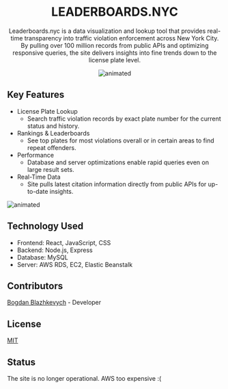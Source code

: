 <h1 align=center>LEADERBOARDS.NYC</h1>

<p align=center>
Leaderboards.nyc is a data visualization and lookup tool that provides real-time transparency into traffic violation enforcement across New York City. By pulling over 100 million records from public APIs and optimizing responsive queries, the site delivers insights into fine trends down to the license plate level.    
</p>

<p align="center">
  <img src="https://github.com/bogdanblazhkevych/NYCLeaderboards-frontend-v2/assets/34894886/598f3937-a055-48de-a0b2-0fc777c62ea8" alt="animated" />
</p>

<h2>Key Features</h2>

+ License Plate Lookup
  - Search traffic violation records by exact plate number for the current status and history.
+ Rankings & Leaderboards
  - See top plates for most violations overall or in certain areas to find repeat offenders.
+ Performance
  - Database and server optimizations enable rapid queries even on large result sets.
+ Real-Time Data
  - Site pulls latest citation information directly from public APIs for up-to-date insights.


<img src="https://github.com/bogdanblazhkevych/NYCLeaderboards-frontend-v2/assets/34894886/f59930a2-3347-4b4a-9ed0-587280793988" alt="animated" />    


## Technology Used

- Frontend: React, JavaScript, CSS
- Backend: Node.js, Express
- Database: MySQL 
- Server: AWS RDS, EC2, Elastic Beanstalk

## Contributors

[Bogdan Blazhkevych](https://github.com/bogdanblazhkevych) - Developer

## License 

[MIT](LICENSE.md)

## Status

The site is no longer operational. AWS too expensive :(

